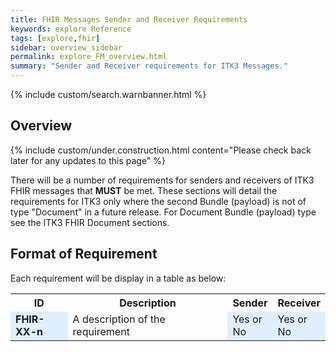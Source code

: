 ```yaml
---
title: FHIR Messages Sender and Receiver Requirements
keywords: explore Reference
tags: [explore,fhir]
sidebar: overview_sidebar
permalink: explore_FM_overview.html
summary: "Sender and Receiver requirements for ITK3 Messages."
---
```


{% include custom/search.warnbanner.html %}

## Overview ##

{% include custom/under.construction.html content="Please check back later for any updates to this page" %}

There will be a number of requirements for senders and receivers of ITK3 FHIR messages that **MUST** be met. These sections will detail the requirements for ITK3 only where the second Bundle (payload) is not of type "Document" in a future release. For Document Bundle (payload) type see the ITK3 FHIR Document sections.  

## Format of Requirement ##
Each requirement will be display in a table as below:

<table style="width:100%;max-width: 100%;">
<tr>
<th width="20%">ID</th>
<th width="60%">Description</th>
<th width="10%">Sender</th>
<th width="10%">Receiver</th>
</tr>
<tr>
<td bgcolor="#dfefff"><b>FHIR-XX-n</b></td>
<td>A description of the requirement</td>
<td bgcolor="#dfefff">Yes or No</td>
<td bgcolor="#dfefff">Yes or No</td>
</tr>
</table> 





